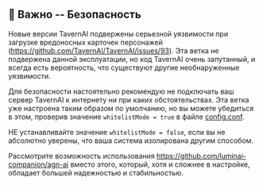 ## 🚨 Важно -- Безопасность

Новые версии TavernAI подвержены серьезной уязвимости при загрузке вредоносных карточек персонажей (https://github.com/TavernAI/TavernAI/issues/93). Эта ветка не подвержена данной эксплуатации, но код TavernAI очень запутанный, и всегда есть вероятность, что существуют другие необнаруженные уязвимости.

Для безопасности настоятельно рекомендую не подключать ваш сервер TavernAI к интернету ни при каких обстоятельствах. Эта ветка уже настроена таким образом по умолчанию, но вы можете убедиться в этом, проверив значение `whitelistMode = true` в файле [config.conf](config.conf).

НЕ устанавливайте значение `whitelistMode = false`, если вы не абсолютно уверены, что ваша система изолирована другим способом.

Рассмотрите возможность использования https://github.com/luminai-companion/agn-ai вместо этого, который, хотя и сложнее в настройке, обладает большей надежностью и стабильностью.
